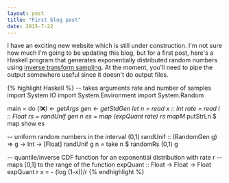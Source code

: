 ```yaml
---
layout: post
title: "First blog post"
date: 2015-7-22
---
```


I have an exciting new website which is still under construction. I'm not sure how much I'm going to be updating this blog, but for a first post, here's a Haskell program that generates exponentially distributed random numbers using [inverse transform sampling](https://en.wikipedia.org/wiki/Inverse_transform_sampling). At the moment, you'll need to pipe the output somewhere useful since it doesn't do output files.

{% highlight Haskell %}
-- takes arguments rate and number of samples
import System.IO
import System.Environment
import System.Random

main = do
    (l:x:_) <- getArgs
    gen <- getStdGen
    let n = read x :: Int
        rate = read l :: Float
        rs = randUnif gen n
        es = map (expQuant rate) rs
    mapM_ putStrLn $ map show es

-- uniform random numbers in the interval (0,1)
randUnif :: (RandomGen g) => g -> Int -> [Float]
randUnif g n = take n $ randomRs (0,1) g

-- quantile/inverse CDF function for an exponential distribution with rate r
-- maps [0,1] to the range of the function
expQuant :: Float -> Float -> Float
expQuant r x = - (log (1-x))/r
{% endhighlight %}
